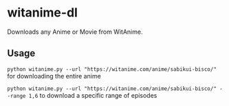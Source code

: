# witanime-dl
Downloads any Anime or Movie from WitAnime.

## Usage

`python witanime.py --url "https://witanime.com/anime/sabikui-bisco/"` for downloading the entire anime

`python witanime.py --url "https://witanime.com/anime/sabikui-bisco/" --range 1,6` to download a specific range of episodes
